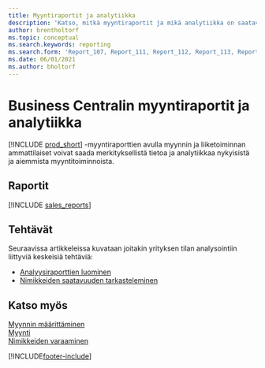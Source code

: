 ```yaml
---
title: Myyntiraportit ja analytiikka
description: 'Katso, mitkä myyntiraportit ja mikä analytiikka on saatavilla Business Centralin vakioversiossa, jotta voit seurata liiketoimintaasi.'
author: brentholtorf
ms.topic: conceptual
ms.search.keywords: reporting
ms.search.form: 'Report_107, Report_111, Report_112, Report_113, Report_119, Report_121, Report_129, Report_209, Report_708, Report_713, Report_718, Report_813, Report_7313'
ms.date: 06/01/2021
ms.author: bholtorf
---
```

# Business Centralin myyntiraportit ja analytiikka

[!INCLUDE [prod_short](includes/prod_short.md)] -myyntiraporttien avulla myynnin ja liiketoiminnan ammattilaiset voivat saada merkityksellistä tietoa ja analytiikkaa nykyisistä ja aiemmista myyntitoiminnoista.  

## Raportit
[!INCLUDE [sales_reports](includes/sales-reports-include.md)]

## Tehtävät

Seuraavissa artikkeleissa kuvataan joitakin yrityksen tilan analysointiin liittyviä keskeisiä tehtäviä:

* [Analyysiraporttien luominen](bi-how-create-analysis-views-reports.md)  
* [Nimikkeiden saatavuuden tarkasteleminen](inventory-how-availability-overview.md)


## Katso myös

[Myynnin määrittäminen](sales-setup-sales.md)  
[Myynti](sales-manage-sales.md)  
[Nimikkeiden varaaminen](inventory-how-to-reserve-items.md)

[!INCLUDE[footer-include](includes/footer-banner.md)]
